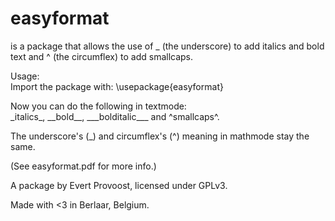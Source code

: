 easyformat
==========

is a package that allows the use of _ (the underscore)
to add italics and bold text and ^ (the circumflex) to add smallcaps.

Usage:  
Import the package with: \usepackage{easyformat}

Now you can do the following in textmode:  
\_italics_, \_\_bold\_\_, \_\_\_bolditalic\_\_\_ and ^smallcaps^.

The underscore's (_) and circumflex's (^) meaning in
mathmode stay the same.

(See easyformat.pdf for more info.)


A package by Evert Provoost, licensed under GPLv3.

Made with <3 in Berlaar, Belgium.
